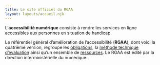 ```yaml
---
title: Le site officiel du RGAA
layout: layouts/accueil.njk
---
```


L’**accessibilité numérique** consiste à rendre les services en ligne accessibles aux personnes en situation de handicap. 

Le référentiel général d’amélioration de l’accessibilité (**RGAA**), dont voici la quatrième version, regroupe les [obligations](obligations), la [méthode technique d’évaluation](criteres-et-tests) ainsi qu’un ensemble de [ressources](ressources). Le RGAA est édité par la direction interministérielle du numérique. 
